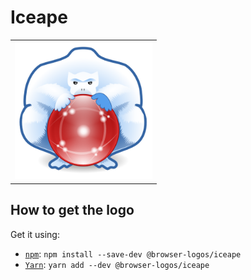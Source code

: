 Iceape
======

<!-- markdownlint-disable line-length no-inline-html -->
<table>
    <tr height=230>
        <td>
            <a href="https://github.com/alrra/browser-logos/tree/1eb70f87c09bcf576fb5662ba2454fd6589fbd91/src/archive/iceape">
                <img width=220 src="https://raw.githubusercontent.com/alrra/browser-logos/1eb70f87c09bcf576fb5662ba2454fd6589fbd91/src/archive/iceape/iceape.svg?sanitize=true" alt="Iceape browser logo">
            </a>
        </td>
    </tr>
</table>
<!-- markdownlint-enable line-length no-inline-html -->

How to get the logo
-------------------

Get it using:

* [`npm`][npm]: `npm install --save-dev @browser-logos/iceape`
* [`Yarn`][yarn]: `yarn add --dev @browser-logos/iceape`

<!-- Link labels: -->

[npm]: https://www.npmjs.com/
[yarn]: https://yarnpkg.com/
